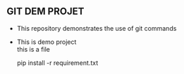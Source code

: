 ## GIT DEM PROJET

- This repository demonstrates the use of git commands
- This is demo project \
  this is a file
  

  pip install -r requirement.txt